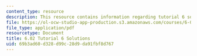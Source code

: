 ```yaml
---
content_type: resource
description: This resource contains information regarding tutorial 6 solutions.
file: https://ol-ocw-studio-app-production.s3.amazonaws.com/courses/6-02-introduction-to-eecs-ii-digital-communication-systems-fall-2012/69b3ad60d328d99c28d9da91fbf8d767_MIT6_02F12_tutor06_sol.pdf
file_type: application/pdf
resourcetype: Document
title: 6.02 Tutorial 6 Solutions
uid: 69b3ad60-d328-d99c-28d9-da91fbf8d767
---
```

